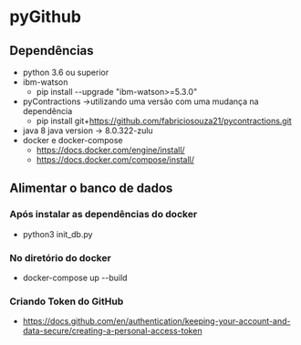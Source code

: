 # pyGithub
## Dependências
* python 3.6 ou superior
* ibm-watson 
  * pip install --upgrade "ibm-watson>=5.3.0"
* pyContractions ->utilizando uma versão com uma mudança na dependência 
  * pip install git+https://github.com/fabriciosouza21/pycontractions.git
* java 8 java version ->  8.0.322-zulu 
* docker e docker-compose
  * https://docs.docker.com/engine/install/ 
  * https://docs.docker.com/compose/install/

## Alimentar o banco de dados
### Após instalar as dependências do docker
  * python3 init_db.py
### No diretório do docker
  * docker-compose up --build
### Criando Token do GitHub
 * https://docs.github.com/en/authentication/keeping-your-account-and-data-secure/creating-a-personal-access-token
